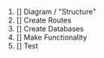 1. [] Diagram / "Structure"
2. [] Create Routes
3. [] Create Databases
4. [] Make Functionality
5. [] Test
